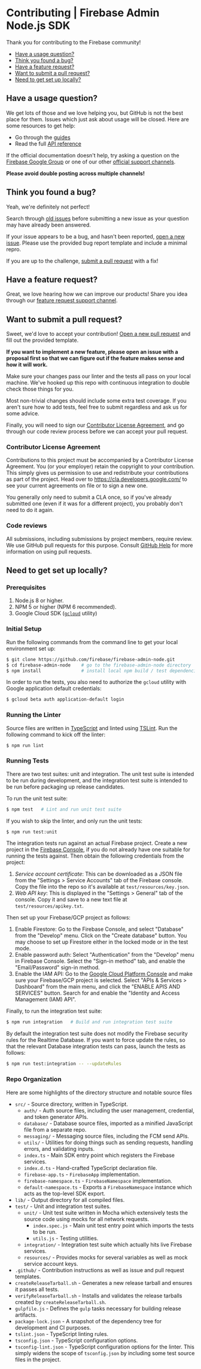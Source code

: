 # Contributing | Firebase Admin Node.js SDK

Thank you for contributing to the Firebase community!

 - [Have a usage question?](#question)
 - [Think you found a bug?](#issue)
 - [Have a feature request?](#feature)
 - [Want to submit a pull request?](#submit)
 - [Need to get set up locally?](#local-setup)


## <a name="question"></a>Have a usage question?

We get lots of those and we love helping you, but GitHub is not the best place for them. Issues
which just ask about usage will be closed. Here are some resources to get help:

- Go through the [guides](https://firebase.google.com/docs/admin/setup/)
- Read the full [API reference](https://firebase.google.com/docs/reference/admin/node/)

If the official documentation doesn't help, try asking a question on the
[Firebase Google Group](https://groups.google.com/forum/#!forum/firebase-talk/) or one of our
other [official support channels](https://firebase.google.com/support/).

**Please avoid double posting across multiple channels!**


## <a name="issue"></a>Think you found a bug?

Yeah, we're definitely not perfect!

Search through [old issues](https://github.com/firebase/firebase-admin-node/issues) before
submitting a new issue as your question may have already been answered.

If your issue appears to be a bug, and hasn't been reported,
[open a new issue](https://github.com/firebase/firebase-admin-node/issues/new). Please use the
provided bug report template and include a minimal repro.

If you are up to the challenge, [submit a pull request](#submit) with a fix!


## <a name="feature"></a>Have a feature request?

Great, we love hearing how we can improve our products! Share you idea through our
[feature request support channel](https://firebase.google.com/support/contact/bugs-features/).


## <a name="submit"></a>Want to submit a pull request?

Sweet, we'd love to accept your contribution!
[Open a new pull request](https://github.com/firebase/firebase-admin-node/pull/new/master) and fill
out the provided template.

**If you want to implement a new feature, please open an issue with a proposal first so that we can
figure out if the feature makes sense and how it will work.**

Make sure your changes pass our linter and the tests all pass on your local machine. We've hooked
up this repo with continuous integration to double check those things for you.

Most non-trivial changes should include some extra test coverage. If you aren't sure how to add
tests, feel free to submit regardless and ask us for some advice.

Finally, you will need to sign our
[Contributor License Agreement](https://cla.developers.google.com/about/google-individual),
and go through our code review process before we can accept your pull request.

### Contributor License Agreement

Contributions to this project must be accompanied by a Contributor License
Agreement. You (or your employer) retain the copyright to your contribution.
This simply gives us permission to use and redistribute your contributions as
part of the project. Head over to <https://cla.developers.google.com/> to see
your current agreements on file or to sign a new one.

You generally only need to submit a CLA once, so if you've already submitted one
(even if it was for a different project), you probably don't need to do it
again.

### Code reviews

All submissions, including submissions by project members, require review. We
use GitHub pull requests for this purpose. Consult
[GitHub Help](https://help.github.com/articles/about-pull-requests/) for more
information on using pull requests.


## <a name="local-setup"></a>Need to get set up locally?

### Prerequisites

1. Node.js 8 or higher.
2. NPM 5 or higher (NPM 6 recommended).
3. Google Cloud SDK ([`gcloud`](https://cloud.google.com/sdk/downloads) utility)

### Initial Setup

Run the following commands from the command line to get your local environment set up:

```bash
$ git clone https://github.com/firebase/firebase-admin-node.git
$ cd firebase-admin-node    # go to the firebase-admin-node directory
$ npm install               # install local npm build / test dependencies
```

In order to run the tests, you also need to authorize the `gcloud` utility with
Google application default credentials:

```bash
$ gcloud beta auth application-default login
```

### Running the Linter

Source files are written in [TypeScript](https://www.typescriptlang.org/) and linted using
[TSLint](https://palantir.github.io/tslint/). Run the following command to kick off the linter:

```bash
$ npm run lint
```

### Running Tests

There are two test suites: unit and integration. The unit test suite is intended to be run during
development, and the integration test suite is intended to be run before packaging up release
candidates.

To run the unit test suite:

```bash
$ npm test   # Lint and run unit test suite
```

If you wish to skip the linter, and only run the unit tests:

```bash
$ npm run test:unit
```

The integration tests run against an actual Firebase project. Create a new
project in the [Firebase Console](https://console.firebase.google.com), if you
do not already have one suitable for running the tests against. Then obtain the
following credentials from the project:

1. *Service account certificate*: This can be downloaded as a JSON file from
   the "Settings > Service Accounts" tab of the Firebase console. Copy the
   file into the repo so it's available at `test/resources/key.json`.
2. *Web API key*: This is displayed in the "Settings > General" tab of the
   console. Copy it and save to a new text file at `test/resources/apikey.txt`.

Then set up your Firebase/GCP project as follows:

1. Enable Firestore: Go to the Firebase Console, and select "Database" from
   the "Develop" menu. Click on the "Create database" button. You may choose
   to set up Firestore either in the locked mode or in the test mode.
2. Enable password auth: Select "Authentication" from the "Develop" menu in
   Firebase Console. Select the "Sign-in method" tab, and enable the
   "Email/Password" sign-in method.
3. Enable the IAM API: Go to the
   [Google Cloud Platform Console](https://console.cloud.google.com) and make
   sure your Firebase/GCP project is selected. Select "APIs & Services >
   Dashboard" from the main menu, and click the "ENABLE APIS AND SERVICES"
   button. Search for and enable the "Identity and Access Management (IAM)
   API".

Finally, to run the integration test suite:

```bash
$ npm run integration   # Build and run integration test suite
```

By default the integration test suite does not modify the Firebase security rules for the
Realtime Database. If you want to force update the rules, so that the relevant Database
integration tests can pass, launch the tests as follows:

```bash
$ npm run test:integration -- --updateRules
```

### Repo Organization

Here are some highlights of the directory structure and notable source files

* `src/` - Source directory, written in TypeScript.
  * `auth/` - Auth source files, including the user management, credential, and token generator
    APIs.
  * `database/` - Database source files, imported as a minified JavaScript file from a separate
    repo.
  * `messaging/` - Messaging source files, including the FCM send APIs.
  * `utils/` - Utilities for doing things such as sending requests, handling errors, and validating
    inputs.
  * `index.ts` - Main SDK entry point which registers the Firebase services.
  * `index.d.ts` - Hand-crafted TypeScript declaration file.
  * `firebase-app.ts` - `FirebaseApp` implementation.
  * `firebase-namespace.ts` - `FirebaseNamespace` implementation.
  * `default-namespace.ts` - Exports a `FirebaseNamespace` instance which acts as the top-level SDK
    export.
* `lib/` - Output directory for all compiled files.
* `test/` - Unit and integration test suites.
  * `unit/` - Unit test suite written in Mocha which extensively tests the source code using mocks
    for all network requests.
    * `index.spec.js` - Main unit test entry point which imports the tests to be run.
    * `utils.js` - Testing utilities.
  * `integration/` - Integration test suite which actually hits live Firebase services.
  * `resources/` - Provides mocks for several variables as well as mock service account keys.
* `.github/` - Contribution instructions as well as issue and pull request templates.
* `createReleaseTarball.sh` - Generates a new release tarball and ensures it passes all tests.
* `verifyReleaseTarball.sh` - Installs and validates the release tarballs created by
  `createReleaseTarball.sh`.
* `gulpfile.js` - Defines the `gulp` tasks necessary for building release artifacts.
* `package-lock.json` - A snapshot of the dependency tree for development and CI purposes.
* `tslint.json` - TypeScript linting rules.
* `tsconfig.json` - TypeScript configuration options.
* `tsconfig-lint.json` - TypeScript configuration options for the linter. This simply widens
  the scope of `tsconfig.json` by including some test source files in the project.
